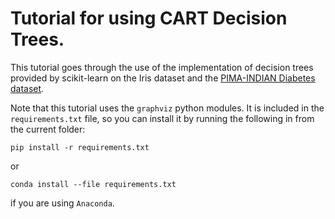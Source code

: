 # Tutorial for using CART Decision Trees.

This tutorial goes through the use of the implementation of decision trees provided by scikit-learn on the Iris dataset and the [PIMA-INDIAN Diabetes dataset](https://www.kaggle.com/uciml/pima-indians-diabetes-database/data).

Note that this tutorial uses the `graphviz` python modules. It is included in the `requirements.txt` file, so you can install it by running the following in from the current folder:

```pip install -r requirements.txt```

or 

```conda install --file requirements.txt``` 

if you are using `Anaconda`.
